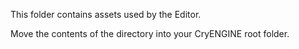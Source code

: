 This folder contains assets used by the Editor.

Move the contents of the directory into your CryENGINE root folder.